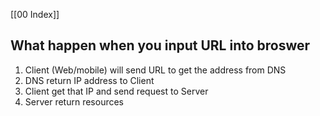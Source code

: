 [[00 Index]]
## What happen when you input URL into broswer
1. Client (Web/mobile) will send URL to get the address from DNS
2. DNS return IP address to Client
3. Client get that IP and send request to Server
4. Server return resources
